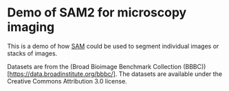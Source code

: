 # Demo of SAM2 for microscopy imaging
This is a demo of how [SAM](https://github.com/facebookresearch/sam2/) could be used to segment individual images or stacks of images.

Datasets are from the (Broad Bioimage Benchmark Collection (BBBC))[https://data.broadinstitute.org/bbbc/]. The datasets are available under the Creative Commons Attribution 3.0 license.